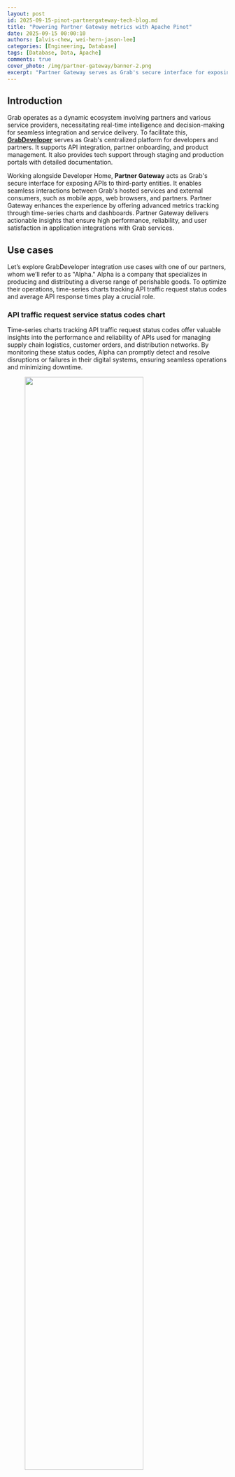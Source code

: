 ```yaml
---
layout: post
id: 2025-09-15-pinot-partnergateway-tech-blog.md
title: "Powering Partner Gateway metrics with Apache Pinot"
date: 2025-09-15 00:00:10
authors: [alvis-chew, wei-hern-jason-lee]
categories: [Engineering, Database]
tags: [Database, Data, Apache]
comments: true
cover_photo: /img/partner-gateway/banner-2.png
excerpt: "Partner Gateway serves as Grab's secure interface for exposing APIs to third-party entities, facilitating seamless interactions between Grab's hosted services and external consumers. This blog delves into the implementation of Apache Pinot within Partner Gateway for advanced metrics tracking. Discover the challenges, trade-offs, and solutions the team navigated to optimize performance and ensure reliability in this innovative integration."
---
```


## Introduction 

Grab operates as a dynamic ecosystem involving partners and various service providers, necessitating real-time intelligence and decision-making for seamless integration and service delivery. To facilitate this, [**GrabDeveloper**](http://developer.grab.com/) serves as Grab's centralized platform for developers and partners. It supports API integration, partner onboarding, and product management. It also provides tech support through staging and production portals with detailed documentation.

Working alongside Developer Home, **Partner Gateway** acts as Grab's secure interface for exposing APIs to third-party entities. It enables seamless interactions between Grab's hosted services and external consumers, such as mobile apps, web browsers, and partners. Partner Gateway enhances the experience by offering advanced metrics tracking through time-series charts and dashboards. Partner Gateway delivers actionable insights that ensure high performance, reliability, and user satisfaction in application integrations with Grab services.

## Use cases 

Let’s explore GrabDeveloper integration use cases with one of our partners, whom we’ll refer to as "Alpha." Alpha is a company that specializes in producing and distributing a diverse range of perishable goods. To optimize their operations, time-series charts tracking API traffic request status codes and average API response times play a crucial role.

### API traffic request service status codes chart 

Time-series charts tracking API traffic request status codes offer valuable insights into the performance and reliability of APIs used for managing supply chain logistics, customer orders, and distribution networks. By monitoring these status codes, Alpha can promptly detect and resolve disruptions or failures in their digital systems, ensuring seamless operations and minimizing downtime.

<div class="post-image-section"><figure>
  <img src="/img/partner-gateway/figure-1.png" alt="" style="width:80%"><figcaption align="middle">Figure 1: API traffic chart from 5th Jan 2025 to 4th Mar 2025.</figcaption>
  </figure>
</div>


### API average response times chart 

Analyzing average response times helps the company maintain efficient communication between various systems, enhancing the speed and reliability of transactions and data exchanges. This proactive monitoring supports Alpha in delivering consistent, high-quality service to customers and partners, ultimately contributing to improved operational efficiency and customer satisfaction.

Analyzing average response times enables a company to ensure efficient communication across various systems, enhancing transaction speed and data exchange reliability. Proactive monitoring helps Alpha deliver consistent, high-quality service to customers and partners, boosting operational efficiency and customer satisfaction.  


<div class="post-image-section"><figure>
  <img src="/img/partner-gateway/figure-2.png" alt="" style="width:80%"><figcaption align="middle">Figure 2: Average response time chart from 12 Mar 2025 3am to 12 Mar 2025 3pm (Endpoints are mocked for security purposes).</figcaption>
  </figure>
</div>


### Endpoint status dashboard 

For Alpha, the endpoint status dashboard delivers real-time insights into API performance, enabling swift issue resolution and seamless integration with the company's systems. The dashboard enhances service reliability, supports business operations, and ensures uninterrupted data exchange, all of which are critical for Alpha's business processes and customer satisfaction. Furthermore, the transparency and reliability provided by the dashboard strengthens trust in the partnership, ensuring Alpha to confidently rely on the integration to drive their digital initiatives and operational goals.  

<div class="post-image-section"><figure>
  <img src="/img/partner-gateway/figure-3.png" alt="" style="width:80%"><figcaption align="middle">Figure 3: Endpoint status dashboard of express API for company Alpha. *Endpoints are mocked for security purposes.</figcaption>
  </figure>
</div>


## Why choose Apache Pinot and what is it?

To accommodate these use cases, we need a backend storage system engineered for low-latency queries across a wide range of temporal intervals, spanning from one-hour snapshots to 30-day retrospective analyses, whereby it could contain up to ~6.8 billion rows of data in a 30 day period for a particular dataset. This led us to choose Apache Pinot for these use cases, a distributed Online Analytical Processing (OLAP) system designed for low-latency analytical queries on large-scale data with millisecond query latencies.

Apache Pinot is a real-time distributed OLAP datastore designed to deliver low-latency analytics on large-scale data. It is optimized for high-throughput ingestion and real-time query processing making it ideal for scenarios such as user-facing analytics, dashboards, and anomaly detection. Apache Pinot supports complex queries, including aggregations and filtering. It delivers sub-second response times by leveraging techniques like columnar storage, indexing, and data partitioning to achieve efficient query execution.

### Data ingestion process

<div class="post-image-section"><figure>
  <img src="/img/partner-gateway/figure-4.png" alt="" style="width:80%"><figcaption align="middle">Figure 4: Data ingestion process.</figcaption>
  </figure>
</div>

1. **API call initiation**: An API call is made on the partner application and routed through the Partner Gateway.  
2. **Metric tracking**: Dimensions such as client ID, partner ID, status code, endpoint, metric name, timestamp, and value (which is the metric) are tracked and uploaded to Datadog, a cloud-based monitoring platform.  
3. **Kafka message transformation**: Within the partner gateway code, an Apache Kafka Producer converts these metrics into Kafka messages and stores them in a Kafka Topic. Grab utilizes Protobuf for serialization and deserialization of Kafka messages. Since Grab’s Golang Kafka ecosystem does not use the Confluent Schema Registry, Kafka messages must be serialized with a magic byte which indicates that they are using Confluent’s Schema Registry, followed by the Schema ID.   
4. **Serialization via Apache Flink**: Serialization is managed using Apache Flink, an open-source stream processing framework. This ensures compatibility with the Confluent Schema Registry Protobuf Decoder plugin on Apache Pinot. The messages are then written to a separate Kafka Topic.  
5. **Ingestion to Apache Pinot**: Messages from the Kafka Topic containing the magic byte are ingested directly into Pinot, which references the Confluent Schema Registry to accurately deserialize the messages.  
6. **Query execution**: Queries on the Pinot table can be executed via the Pinot Rest Proxy API.  
7. **Data visualization**: Users can view their project charts and dashboards on the GrabDeveloper Home UI, where data points are retrieved from queries executed in step 6.

## Challenges faced 

During the initial setup, we encountered significant performance challenges when executing aggregation queries on large datasets exceeding 150GB. Specifically, attempts to retrieve and process data for periods ranging from 20 to 30 days resulted in frequent timeout issues as the queries took longer than 10 seconds. This was particularly concerning as it compromised our ability to meet our Service Level Agreement (SLA) of delivering query results within 300 milliseconds. The existing query infrastructure struggled to efficiently manage the volume and complexity of data within the required timeframe, necessitating optimization efforts to improve performance and reliability.

## Solution 

Drawing from the insights gained on the limitations of our initial solutions, we implemented these strategic optimizations to significantly enhance our table's performance.

### Partitioning by metric name

* **Improved data locality**: Partitioning the Kafka Topic by metric name ensures that related data is grouped together. When a query filters on a specific metric, Pinot can directly access the relevant partitions, minimizing the need to scan unrelated data. This significantly reduces I/O overhead and processing time.  
* **Efficient query pruning**: By physically partitioning data, only the servers holding the relevant partitions are queried. This leads to more efficient query pruning, as irrelevant data is excluded early in the process, further optimizing performance.  
* **Enhanced parallel processing**: Partitioning enables Pinot to distribute queries across multiple nodes, allowing different metrics to be processed in parallel. This leverages distributed computing resources, accelerating query execution and improving scalability for large datasets.


### Column based on aggregation intervals

<div class="post-image-section"><figure>
  <img src="/img/partner-gateway/table-1.png" alt="" style="width:80%"><figcaption align="middle">Table 1</figcaption>
  </figure>
</div>

* **Facilitates time-based aggregations**: Rounded time columns (e.g., Timestamp_1h for hourly intervals) group data into coarser time buckets, enabling efficient aggregations such as hourly or daily metrics. This simplifies indexing and optimizes storage by precomputing aggregates for specific time intervals.  
* **Efficient data filtering**: Rounded time columns allow for precise filtering of data within specific aggregation intervals. For example, the query `SELECT SUM(Value) FROM Table WHERE Timestamp_1h = '2025-01-20 01:00:00'` can exclude irrelevant columns (e.g., column 2) and focus only on rows within the specified time interval, further enhancing query efficiency.

### Utilizing the Star-tree index in Apache Pinot 

The [Star-tree Index](https://docs.pinot.apache.org/basics/indexing/star-tree-index) in Apache Pinot is an advanced indexing structure that enhances query performance by pre-aggregating data across multiple dimensions (e.g., D1, D2). It features a hierarchical tree with a root node, leaf nodes (holding up to T records), and non-leaf nodes that split into child nodes when exceeding T records. Special star nodes store pre-aggregated records by omitting the splitting dimension. The tree is constructed based on a dimensionSplitOrder, dictating node splitting at each level.

#### Sample table configuration for Star-tree index: 

```
"tableIndexConfig": {
  "starTreeIndexConfigs": [{
    "dimensionsSplitOrder": [
      "Metric",
      "Endpoint",
      "Timestamp_1h"
    ],
    "skipStarNodeCreationForDimensions": [
    ],
    "functionColumnPairs": [
      "AVG__Value"
    ],
    "maxLeafRecords": 1
  }],
  ...
}
```

#### Configuration explanation: 

* **dimensionsSplitOrder**: This specifies the order in which dimensions are split at each level of the tree. The order is "Metric", "Endpoint", "Timestamp_1h". This means the tree will first split by Metric, then by Endpoint, and finally by Timestamp_1h.  
* **skipStarNodeCreationForDimensions**: This array is empty, indicating that star nodes will be created for all dimensions specified in the split order. No dimensions are omitted from star node creation.  
* **functionColumnPairs**: This specifies the aggregation functions to be applied to columns when creating star nodes. The configuration includes "AVG__Value", meaning the average of the "Value" column will be calculated and stored in star nodes.  
* **maxLeafRecords**: This is set to 1, indicating that each leaf node will contain only one record. If a node exceeds this number, it will split into child nodes.

#### Star-tree diagram 


<div class="post-image-section"><figure>
  <img src="/img/partner-gateway/figure-5.png" alt="" style="width:80%"><figcaption align="middle">Figure 5: Star-tree Index Structure.</figcaption>
  </figure>
</div>


**Components:**

* **Root node (orange)**: This is the starting point for traversing the tree structure.  
* **Leaf node (blue)**: These nodes contain up to a configurable number of records, denoted by T. In this configuration, maxLeafRecords is set to 1, meaning each leaf node will contain a maximum of one record.  
* **Non-leaf node (green)**: These nodes will split into child nodes if they exceed the maxLeafRecords threshold. Since maxLeafRecords is set to 1, any node with more than one record will split.  
* **Star-node (yellow)**: These nodes store pre-aggregated records by omitting the dimension used for splitting at that level. This helps in reducing the data size and improving query performance.


**Example**:

A practical explanation of the start-tree diagram would be to display the star-tree documents in a table format along with the sample queries used to retrieve the data.  

<div class="post-image-section"><figure>
  <img src="/img/partner-gateway/table-2.png" alt="" style="width:80%"><figcaption align="middle">Table 2: Star-tree documents table</figcaption>
  </figure>
</div>

**Sample queries**:

```sql
Select SUM(Value) FROM Table:
With no group-by clause, select the Star-Node for all dimensions (document 19) to quickly obtain the aggregated result of 250 by processing just this document.

Select SUM(Value) FROM Table WHERE Metric = 'XYZ_Req_Count':
Select the node with XYZ_Req_Count for Metric, and the Star-Node for Endpoint and Timestamp_1h (document 12). This reduces processing to one document, returning an aggregated result of 130, instead of filtering and aggregating three documents (documents 7,8 9)

SELECT SUM(Value) FROM Table WHERE Timestamp_1h = '2025-01-20 00:00:00':
Select the Star-Node for Metric and Endpoint, and the node with '2025-01-20 00:00:00' for Timestamp_1h (document 16). This allows aggregation from a single document, yielding a result of 40.

SELECT SUM(Value) FROM Table GROUP BY Endpoint:
With a group-by on Endpoint, select the Star-Node for Metric and Timestamp_1h, and all non Star-Node for Endpoint (documents 13, 14, 15). Process one document per group to obtain the group-by results efficiently.
```

## Comparing performance after the optimization

<div class="post-image-section"><figure>
  <img src="/img/partner-gateway/figure-6.png" alt="" style="width:80%"><figcaption align="middle">Figure 6: Chart of query latency with and without optimization.</figcaption>
  </figure>
</div>


The graph above in Figure 6, provides a comparison analysis of query performance, showcasing the significant improvements achieved through the implemented optimization solutions. The query execution times are significantly reduced, as evidenced by the logarithmic scale values. 

For the first query which calculates the latency for a particular aggregation interval, the log scale indicates a reduction from 4.64 to 2.32, translating to a decrease in query latency from 43,713 to 209 milliseconds.

Similarly, the second query, which aggregates the sum of the latency based on the tags for a particular metric, shows a log scale reduction from 3.71 to 1.54, with query latency improving from 5,072 to 35 milliseconds. These results underscore the efficacy of optimization in enhancing query performance, enabling faster data retrieval and processing

## Tradeoffs

Star-tree indexes in Apache Pinot are designed to significantly enhance query performance by pre-computing aggregations. This approach allows for rapid query execution by utilizing pre-calculated results, rather than computing aggregations on-the-fly. However, this performance boost comes with a tradeoff in terms of storage space.

Before implementing the Star-tree index, the total storage size for 30 days of data was approximately 192GB. With the Star-tree index, this increased to 373GB, nearly doubling the storage requirements. Despite the increase in storage, the performance benefits substantially outweigh the costs associated with additional storage.

The cost impact is relatively minor. We utilize [AWS gp3 EBS](https://aws.amazon.com/ebs/pricing/) volumes, which roughly cost $14.48 USD monthly for the extra table (calculated as 0.08 USD x 181 GB). This cost is considered insignificant when compared to the substantial gains in query performance. Alternatively, precomputing the metrics via an ETL job is also feasible; however, it is less cost-effective due to the additional expenses required to maintain the pipeline.

The decision to use Star-tree indexes is justified by the dramatic improvement in query speed, which enhances user experience and efficiency. The modest increase in storage costs is a worthwhile investment for achieving optimal performance.

## Conclusion 

In conclusion, Grab's integration of Apache Pinot as a backend solution within the Partner Gateway represents a forward-thinking strategy to meet the evolving demands of real-time analytics. Apache Pinot's ability to deliver low-latency queries empowers our partners with immediate, actionable insights into API performance that enhances their integration experience and operational efficiency. This is crucial for partners who require rapid data access to make informed decisions and optimize their services.

The adoption of Star-tree indexing within Pinot further refines our analytics infrastructure by strategically balancing the trade-offs between query latency and storage costs. This optimization ensures Partner Gateway can support a diverse range of use cases with subsecond query latencies while maintaining high performance and reliability in service delivery reinforcing Grab's commitment to delivering superior performance across its ecosystem.

Ultimately, the integration of Apache Pinot enhances Grab's real-time analytics capabilities while empowering the company to drive innovation and consistently deliver exceptional service to both partners and users.


<small class="credits">Credits to Manh Nguyen from the Coban Infrastructure Team, Michael Wengle from the Midas Team and Yuqi Wang from the DevHome team.</small>


## Join us

Grab is a leading superapp in Southeast Asia, operating across the deliveries, mobility and digital financial services sectors. Serving over 800 cities in eight Southeast Asian countries, Grab enables millions of people everyday to order food or groceries, send packages, hail a ride or taxi, pay for online purchases or access services such as lending and insurance, all through a single app. Grab was founded in 2012 with the mission to drive Southeast Asia forward by creating economic empowerment for everyone. Grab strives to serve a triple bottom line – we aim to simultaneously deliver financial performance for our shareholders and have a positive social impact, which includes economic empowerment for millions of people in the region, while mitigating our environmental footprint.

Powered by technology and driven by heart, our mission is to drive Southeast Asia forward by creating economic empowerment for everyone. If this mission speaks to you, [join our team](https://www.grab.careers/en/) today!